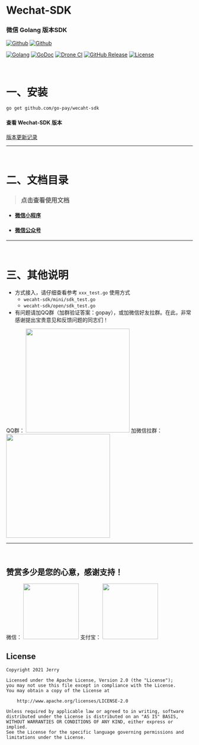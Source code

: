 # Wechat-SDK

### 微信 Golang 版本SDK

[![Github](https://img.shields.io/github/followers/iGoogle-ink?label=Follow&style=social)](https://github.com/iGoogle-ink)
[![Github](https://img.shields.io/github/forks/go-pay/wechat-sdk?label=Fork&style=social)](https://github.com/go-pay/wechat-sdk/fork)

[![Golang](https://img.shields.io/badge/golang-1.16-brightgreen.svg)](https://golang.google.cn)
[![GoDoc](https://img.shields.io/badge/doc-pkg.go.dev-informational.svg)](https://pkg.go.dev/github.com/go-pay/wechat-sdk)
[![Drone CI](https://cloud.drone.io/api/badges/go-pay/wechat-sdk/status.svg)](https://cloud.drone.io/go-pay/wechat-sdk)
[![GitHub Release](https://img.shields.io/github/v/release/go-pay/wechat-sdk)](https://github.com/go-pay/wechat-sdk/releases)
[![License](https://img.shields.io/github/license/go-pay/wechat-sdk)](https://www.apache.org/licenses/LICENSE-2.0)

<br>

# 一、安装

```bash
go get github.com/go-pay/wecaht-sdk
```

#### 查看 Wechat-SDK 版本

[版本更新记录](https://github.com/go-pay/wechat-sdk/blob/main/release_note.txt)

---

<br>

# 二、文档目录

> ### 点击查看使用文档

* #### [微信小程序](https://github.com/go-pay/wechat-sdk/blob/main/doc/mini.md)
* #### [微信公众号](https://github.com/go-pay/wechat-sdk/blob/main/doc/open.md)

---

<br>

# 三、其他说明

* 方式接入，请仔细查看参考 `xxx_test.go` 使用方式
    * `wecaht-sdk/mini/sdk_test.go`
    * `wecaht-sdk/open/sdk_test.go`
* 有问题请加QQ群（加群验证答案：gopay），或加微信好友拉群。在此，非常感谢提出宝贵意见和反馈问题的同志们！

QQ群：
<img width="280" height="280" src="https://raw.githubusercontent.com/go-pay/wechat-sdk/main/qq_gopay.png"/>
加微信拉群：
<img width="280" height="280" src="https://raw.githubusercontent.com/go-pay/wechat-sdk/main/wechat_jerry.png"/>

---

<br>

## 赞赏多少是您的心意，感谢支持！

微信：
<img width="150" height="150" src="https://raw.githubusercontent.com/go-pay/gopay/main/zanshang_wx.png"/>
支付宝：
<img width="150" height="150" src="https://raw.githubusercontent.com/go-pay/gopay/main/zanshang_zfb.png"/>


## License

```
Copyright 2021 Jerry

Licensed under the Apache License, Version 2.0 (the "License");
you may not use this file except in compliance with the License.
You may obtain a copy of the License at

    http://www.apache.org/licenses/LICENSE-2.0

Unless required by applicable law or agreed to in writing, software
distributed under the License is distributed on an "AS IS" BASIS,
WITHOUT WARRANTIES OR CONDITIONS OF ANY KIND, either express or implied.
See the License for the specific language governing permissions and
limitations under the License.
```